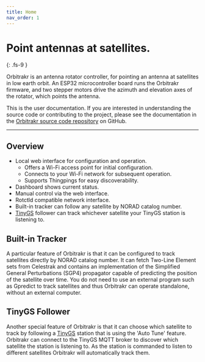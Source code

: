 ```yaml
---
title: Home
nav_order: 1
---
```


# Point antennas at satellites.
{: .fs-9 }

Orbitrakr is an antenna rotator controller, for pointing an antenna at satellites in low earth orbit. An ESP32 microcontroller board runs the Orbitrakr firmware, and two stepper motors drive the azimuth and elevation axes of the rotator, which points the antenna.

This is the user documentation. If you are interested in understanding the source code or contributing to the project, please see the documentation in the [Orbitrakr source code repository](https://github.com/mdkendall/Orbitrakr) on GitHub.

---

## Overview

- Local web interface for configuration and operation.
    - Offers a Wi-Fi access point for initial configuration.
    - Connects to your Wi-Fi network for subsequent operation.
    - Supports Thingpings for easy discoverability.
- Dashboard shows current status.
- Manual control via the web interface.
- Rotctld compatible network interface.
- Built-in tracker can follow any satellite by NORAD catalog number.
- [TinyGS](https://tinygs.com/) follower can track whichever satellite your TinyGS station is listening to.

## Built-in Tracker

A particular feature of Orbitrakr is that it can be configured to track satellites directly by NORAD catalog number. It can fetch Two-Line Element sets from Celestrak and contains an implementation of the Simplified General Perturbations (SGP4) propagator capable of predicting the position of the satellite over time. You do not need to use an external program such as Gpredict to track satellites and thus Orbitrakr can operate standalone, without an external computer.

## TinyGS Follower

Another special feature of Orbitrakr is that it can choose which satellite to track by following a [TinyGS](https://tinygs.com/) station that is using the 'Auto Tune' feature. Orbitrakr can connect to the TinyGS MQTT broker to discover which satellite the station is listening to. As the station is commanded to listen to different satellites Orbitrakr will automatically track them.
